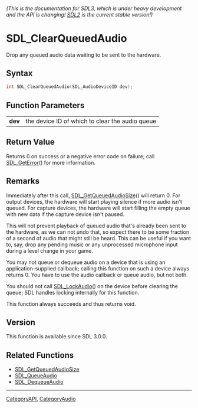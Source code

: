 ###### (This is the documentation for SDL3, which is under heavy development and the API is changing! [SDL2](https://wiki.libsdl.org/SDL2/) is the current stable version!)
# SDL_ClearQueuedAudio

Drop any queued audio data waiting to be sent to the hardware.

## Syntax

```c
int SDL_ClearQueuedAudio(SDL_AudioDeviceID dev);

```

## Function Parameters

|             |                                                 |
| ----------- | ----------------------------------------------- |
| **dev**     | the device ID of which to clear the audio queue |

## Return Value

Returns 0 on success or a negative error code on failure; call
[SDL_GetError](SDL_GetError)() for more information.

## Remarks

Immediately after this call,
[SDL_GetQueuedAudioSize](SDL_GetQueuedAudioSize)() will return 0. For
output devices, the hardware will start playing silence if more audio isn't
queued. For capture devices, the hardware will start filling the empty
queue with new data if the capture device isn't paused.

This will not prevent playback of queued audio that's already been sent to
the hardware, as we can not undo that, so expect there to be some fraction
of a second of audio that might still be heard. This can be useful if you
want to, say, drop any pending music or any unprocessed microphone input
during a level change in your game.

You may not queue or dequeue audio on a device that is using an
application-supplied callback; calling this function on such a device
always returns 0. You have to use the audio callback or queue audio, but
not both.

You should not call [SDL_LockAudio](SDL_LockAudio)() on the device before
clearing the queue; SDL handles locking internally for this function.

This function always succeeds and thus returns void.

## Version

This function is available since SDL 3.0.0.

## Related Functions

* [SDL_GetQueuedAudioSize](SDL_GetQueuedAudioSize)
* [SDL_QueueAudio](SDL_QueueAudio)
* [SDL_DequeueAudio](SDL_DequeueAudio)

----
[CategoryAPI](CategoryAPI), [CategoryAudio](CategoryAudio)

